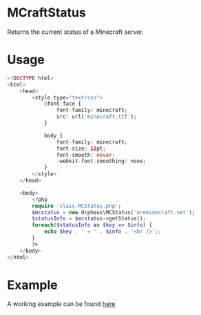 MCraftStatus
============

Returns the current status of a Minecraft server.

Usage
=====
```php
<!DOCTYPE html>
<html>
	<head>
		<style type="text/css">
			@font-face {
				font-family: minecraft;
				src: url('minecraft.ttf');
			}

			body {
				font-family: minecraft;
				font-size: 12pt;
				font-smooth: never;
				-webkit-font-smoothing: none;
			}
		</style>
	</head>

	<body>
		<?php
		require 'class.MCStatus.php';
		$mcstatus = new Orpheus\MCStatus('oreminecraft.net');
		$statusInfo = $mcstatus->getStatus();
		foreach($statusInfo as $key => $info) {
			echo $key . ' = ' . $info . '<br />';;
		}
		?>
	</body>
</html>
```

Example
=======
A working example can be found [here](http://cashgoat.us/MCraft)
